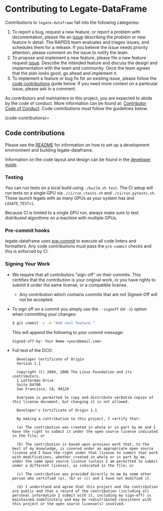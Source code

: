 # Contributing to Legate-DataFrame

Contributions to `legate-dataframe` fall into the following categories:

1. To report a bug, request a new feature, or report a problem with documentation, please file an
   [issue](https://github.com/rapidsai/legate-dataframe/issues/new/choose) describing the problem or new feature
   in detail. The RAPIDS team evaluates and triages issues, and schedules them for a release. If you
   believe the issue needs priority attention, please comment on the issue to notify the team.
2. To propose and implement a new feature, please file a new feature request
   [issue](https://github.com/rapidsai/legate-dataframe/issues/new/choose). Describe the intended feature and
   discuss the design and implementation with the team and community. Once the team agrees that the
   plan looks good, go ahead and implement it.
3. To implement a feature or bug fix for an existing issue, please follow the [code
   contributions](#code-contributions) guide below. If you need more context on a particular issue,
   please ask in a comment.

As contributors and maintainers to this project, you are expected to abide by the code of
conduct. More information can be found at:
[Contributor Code of Conduct](https://docs.rapids.ai/resources/conduct/).
Code contributions must follow the guidelines below.

(code-contributions)=
## Code contributions

Please see the [README](README.md) for information on how to set up a development environment
and building legate-dataframe.

Information on the code layout and design can be found in the [developer guide](DEVELOPER_GUIDE.md).

### Testing

You can run tests on a local build using `./build.sh test`.  The CI setup will run tests on
a single GPU via `./ci/run_ctests.sh` and `./ci/run_pytests.sh`.
These launch legate with as many GPUs as your system has and `LEGATE_TEST=1`.

Because CI is limited to a single GPU run, always make sure to test distributed algorithms
on a machine with multiple GPUs.

### Pre-commit hooks

legate-dataframe uses [pre-commit](https://pre-commit.com/) to execute all code linters and formatters.
Any code contributions must pass the `pre-commit` checks and this is enforced by CI.

### Signing Your Work

* We require that all contributors "sign-off" on their commits. This certifies that the contribution is your original work, or you have rights to submit it under the same license, or a compatible license.

  * Any contribution which contains commits that are not Signed-Off will not be accepted.

* To sign off on a commit you simply use the `--signoff` (or `-s`) option when committing your changes:
  ```bash
  $ git commit -s -m "Add cool feature."
  ```
  This will append the following to your commit message:
  ```
  Signed-off-by: Your Name <your@email.com>
  ```

* Full text of the DCO:

  ```
    Developer Certificate of Origin
    Version 1.1

    Copyright (C) 2004, 2006 The Linux Foundation and its contributors.
    1 Letterman Drive
    Suite D4700
    San Francisco, CA, 94129

    Everyone is permitted to copy and distribute verbatim copies of this license document, but changing it is not allowed.
  ```

  ```
    Developer's Certificate of Origin 1.1

    By making a contribution to this project, I certify that:

    (a) The contribution was created in whole or in part by me and I have the right to submit it under the open source license indicated in the file; or

    (b) The contribution is based upon previous work that, to the best of my knowledge, is covered under an appropriate open source license and I have the right under that license to submit that work with modifications, whether created in whole or in part by me, under the same open source license (unless I am permitted to submit under a different license), as indicated in the file; or

    (c) The contribution was provided directly to me by some other person who certified (a), (b) or (c) and I have not modified it.

    (d) I understand and agree that this project and the contribution are public and that a record of the contribution (including all personal information I submit with it, including my sign-off) is maintained indefinitely and may be redistributed consistent with this project or the open source license(s) involved.
  ```
